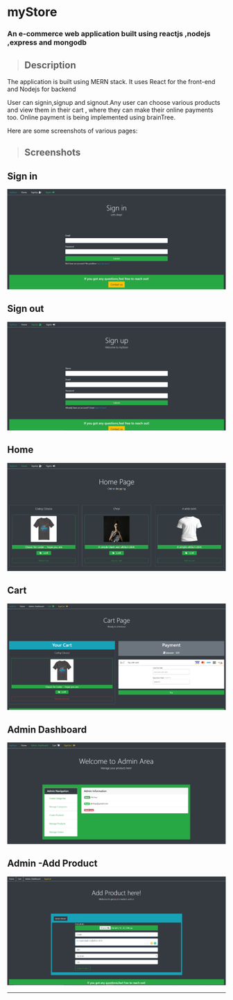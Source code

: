 # myStore

### An e-commerce web application built using reactjs ,nodejs ,express and mongodb


>## Description

The application is built using MERN stack. It uses React for the front-end and Nodejs for backend

User can signin,signup and signout.Any user can choose various products and view them in their cart , where they can make their online payments too.
Online payment is being implemented using brainTree.

Here are some screenshots of various pages:
>## Screenshots



## Sign in
![Sign In](images/signin.PNG)

## Sign out
![Sign Up](images/sign-up.PNG)

## Home
![Home](images/home.PNG)

## Cart
![Cart](images/cart.PNG)

## Admin Dashboard
![admin dashboard](images/adminDashboard.PNG)

## Admin -Add Product
![add product](images/add-product.PNG)

***